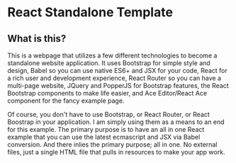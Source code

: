 # React Standalone Template

## What is this?
This is a webpage that utilizes a few different technologies to become a standalone website application. It uses Bootstrap for simple style and design, Babel so you can use native ES6+ and JSX for your code, React for a rich user and development experience, React Router so you can have a multi-page website, JQuery and PopperJS for Bootstrap features, the React Bootstrap components to make life easier, and Ace Editor/React Ace component for the fancy example page.

Of course, you don't have to use Bootstrap, or React Router, or React Boostrap in your application. I am simply using them as a means to an end for this example. The primary purpose is to have an all in one React example that you can use the latest ecmascript and JSX via Babel conversion. And there inlies the primary purpose; all in one. No external files, just a single HTML file that pulls in resources to make your app work.